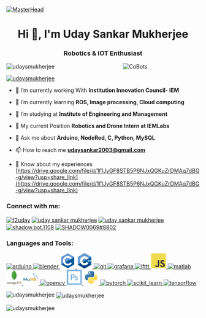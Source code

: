 
[![MasterHead](https://www.analyticssteps.com/backend/media/thumbnail/2644652/4534097_1638361124_Artificial%20Intelligence%20of%20ThingsArtboard%201.jpg)](https://udaysmukherjee.io)
<h1 align="center">Hi 👋, I'm Uday Sankar Mukherjee</h1>
<h3 align="center">Robotics & IOT Enthusiast</h3>
<img align="right" alt="CoBots" width="200" src="https://img.freepik.com/premium-vector/cute-robot-waving-hand-cartoon-character-science-technology-isolated_138676-3155.jpg?w=2000">


<p align="left"> <img src="https://komarev.com/ghpvc/?username=udaysmukherjee&label=Profile%20views&color=0e75b6&style=flat" alt="udaysmukherjee" /> </p>

<p align="left"> <a href="https://github.com/ryo-ma/github-profile-trophy"><img src="https://github-profile-trophy.vercel.app/?username=udaysmukherjee" alt="udaysmukherjee" /></a> </p>

- 🔭 I’m currently working With **Institution Innovation Council- IEM**

- 🌱 I’m currently learning **ROS, Image processing, Cloud computing**

- 🏫 I’m studying at **Institute of Engineering and Management**

- 🤝 My current Position **Robotics and Drone Intern at IEMLabs**

- 💬 Ask me about **Arduino, NodeRed, C, Python, MySQL**

- 📫 How to reach me **udaysankar2003@gmail.com**

- 📄 Know about my experiences [https://drive.google.com/file/d/1f1JyGF8STB5P6NJxQGKuZrDMAq7dBG-g/view?usp=share_link](https://drive.google.com/file/d/1f1JyGF8STB5P6NJxQGKuZrDMAq7dBG-g/view?usp=share_link)

<h3 align="left">Connect with me:</h3>
<p align="left">
<a href="https://twitter.com/f2uday" target="blank"><img align="center" src="https://raw.githubusercontent.com/rahuldkjain/github-profile-readme-generator/master/src/images/icons/Social/twitter.svg" alt="f2uday" height="30" width="40" /></a>
<a href="https://linkedin.com/in/uday sankar mukherjee" target="blank"><img align="center" src="https://raw.githubusercontent.com/rahuldkjain/github-profile-readme-generator/master/src/images/icons/Social/linked-in-alt.svg" alt="uday sankar mukherjee" height="30" width="40" /></a>
<a href="https://fb.com/uday sankar mukherjee" target="blank"><img align="center" src="https://raw.githubusercontent.com/rahuldkjain/github-profile-readme-generator/master/src/images/icons/Social/facebook.svg" alt="uday sankar mukherjee" height="30" width="40" /></a>
<a href="https://instagram.com/shadow.bot.1108" target="blank"><img align="center" src="https://raw.githubusercontent.com/rahuldkjain/github-profile-readme-generator/master/src/images/icons/Social/instagram.svg" alt="shadow.bot.1108" height="30" width="40" /></a>
<a href="https://discord.gg/SHADOW0069#8802" target="blank"><img align="center" src="https://raw.githubusercontent.com/rahuldkjain/github-profile-readme-generator/master/src/images/icons/Social/discord.svg" alt="SHADOW0069#8802" height="30" width="40" /></a>
</p>

<h3 align="left">Languages and Tools:</h3>
<p align="left"> <a href="https://www.arduino.cc/" target="_blank" rel="noreferrer"> <img src="https://cdn.worldvectorlogo.com/logos/arduino-1.svg" alt="arduino" width="40" height="40"/> </a> <a href="https://www.blender.org/" target="_blank" rel="noreferrer"> <img src="https://download.blender.org/branding/community/blender_community_badge_white.svg" alt="blender" width="40" height="40"/> </a> <a href="https://www.cprogramming.com/" target="_blank" rel="noreferrer"> <img src="https://raw.githubusercontent.com/devicons/devicon/master/icons/c/c-original.svg" alt="c" width="40" height="40"/> </a> <a href="https://www.w3schools.com/cpp/" target="_blank" rel="noreferrer"> <img src="https://raw.githubusercontent.com/devicons/devicon/master/icons/cplusplus/cplusplus-original.svg" alt="cplusplus" width="40" height="40"/> </a> <a href="https://git-scm.com/" target="_blank" rel="noreferrer"> <img src="https://www.vectorlogo.zone/logos/git-scm/git-scm-icon.svg" alt="git" width="40" height="40"/> </a> <a href="https://grafana.com" target="_blank" rel="noreferrer"> <img src="https://www.vectorlogo.zone/logos/grafana/grafana-icon.svg" alt="grafana" width="40" height="40"/> </a> <a href="https://ifttt.com/" target="_blank" rel="noreferrer"> <img src="https://www.vectorlogo.zone/logos/ifttt/ifttt-ar21.svg" alt="ifttt" width="40" height="40"/> </a> <a href="https://developer.mozilla.org/en-US/docs/Web/JavaScript" target="_blank" rel="noreferrer"> <img src="https://raw.githubusercontent.com/devicons/devicon/master/icons/javascript/javascript-original.svg" alt="javascript" width="40" height="40"/> </a> <a href="https://www.mathworks.com/" target="_blank" rel="noreferrer"> <img src="https://upload.wikimedia.org/wikipedia/commons/2/21/Matlab_Logo.png" alt="matlab" width="40" height="40"/> </a> <a href="https://www.mongodb.com/" target="_blank" rel="noreferrer"> <img src="https://raw.githubusercontent.com/devicons/devicon/master/icons/mongodb/mongodb-original-wordmark.svg" alt="mongodb" width="40" height="40"/> </a> <a href="https://www.mysql.com/" target="_blank" rel="noreferrer"> <img src="https://raw.githubusercontent.com/devicons/devicon/master/icons/mysql/mysql-original-wordmark.svg" alt="mysql" width="40" height="40"/> </a> <a href="https://opencv.org/" target="_blank" rel="noreferrer"> <img src="https://www.vectorlogo.zone/logos/opencv/opencv-icon.svg" alt="opencv" width="40" height="40"/> </a> <a href="https://www.photoshop.com/en" target="_blank" rel="noreferrer"> <img src="https://raw.githubusercontent.com/devicons/devicon/master/icons/photoshop/photoshop-line.svg" alt="photoshop" width="40" height="40"/> </a> <a href="https://www.python.org" target="_blank" rel="noreferrer"> <img src="https://raw.githubusercontent.com/devicons/devicon/master/icons/python/python-original.svg" alt="python" width="40" height="40"/> </a> <a href="https://pytorch.org/" target="_blank" rel="noreferrer"> <img src="https://www.vectorlogo.zone/logos/pytorch/pytorch-icon.svg" alt="pytorch" width="40" height="40"/> </a> <a href="https://scikit-learn.org/" target="_blank" rel="noreferrer"> <img src="https://upload.wikimedia.org/wikipedia/commons/0/05/Scikit_learn_logo_small.svg" alt="scikit_learn" width="40" height="40"/> </a> <a href="https://www.tensorflow.org" target="_blank" rel="noreferrer"> <img src="https://www.vectorlogo.zone/logos/tensorflow/tensorflow-icon.svg" alt="tensorflow" width="40" height="40"/> </a> </p>

<p><img align="left" src="https://github-readme-stats.vercel.app/api/top-langs?username=udaysmukherjee&show_icons=true&locale=en&layout=compact" alt="udaysmukherjee" /></p>

<p>&nbsp;<img align="center" src="https://github-readme-stats.vercel.app/api?username=udaysmukherjee&show_icons=true&locale=en" alt="udaysmukherjee" /></p>

<p><img align="center" src="https://github-readme-streak-stats.herokuapp.com/?user=udaysmukherjee&" alt="udaysmukherjee" /></p>
